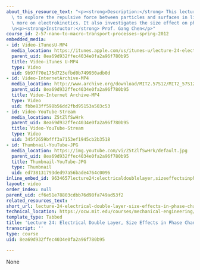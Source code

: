 ```yaml
---
about_this_resource_text: "<p><strong>Description:</strong> This lecture continues\
  \ to explore the repulsive force between particles and surfaces in liquids and learn\
  \ more on electrokinetics. It also investigates the size effect on phase transition.</p>\r\
  \n<p><strong>Instructor:</strong> Prof. Gang Chen</p>"
course_id: 2-57-nano-to-macro-transport-processes-spring-2012
embedded_media:
- id: Video-iTunesU-MP4
  media_location: https://itunes.apple.com/us/itunes-u/lecture-24-electrical-double/id589004669?i=126989271
  parent_uid: 8ea69d932ffec4034e0fa2a96f780b95
  title: Video-iTunes U-MP4
  type: Video
  uid: 9b97f70e175d723efbd0b749930adb0d
- id: Video-InternetArchive-MP4
  media_location: http://www.archive.org/download/MIT2.57S12/MIT2_57S12_lec24_300k.mp4
  parent_uid: 8ea69d932ffec4034e0fa2a96f780b95
  title: Video-Internet Archive-MP4
  type: Video
  uid: fbbe83ff598b56dd2fbd95153a503c53
- id: Video-YouTube-Stream
  media_location: Z5tZlfSwHrk
  parent_uid: 8ea69d932ffec4034e0fa2a96f780b95
  title: Video-YouTube-Stream
  type: Video
  uid: 345f2659bfff3a7153ef1945cb2b3518
- id: Thumbnail-YouTube-JPG
  media_location: https://img.youtube.com/vi/Z5tZlfSwHrk/default.jpg
  parent_uid: 8ea69d932ffec4034e0fa2a96f780b95
  title: Thumbnail-YouTube-JPG
  type: Thumbnail
  uid: ed738131793ded97a56bade4764c0096
inline_embed_id: 9634657lecture24:electricaldoublelayer,sizeeffectsinphasechange97231135
layout: video
order_index: null
parent_uid: cf6e51e78803cdbb76d98fa749ad53f2
related_resources_text: ''
short_url: lecture-24-electrical-double-layer-size-effects-in-phase-change
technical_location: https://ocw.mit.edu/courses/mechanical-engineering/2-57-nano-to-macro-transport-processes-spring-2012/video-lectures/lecture-24-electrical-double-layer-size-effects-in-phase-change
template_type: Tabbed
title: 'Lecture 24: Electrical Double Layer, Size Effects in Phase Change'
transcript: ''
type: course
uid: 8ea69d932ffec4034e0fa2a96f780b95

---
```

None
